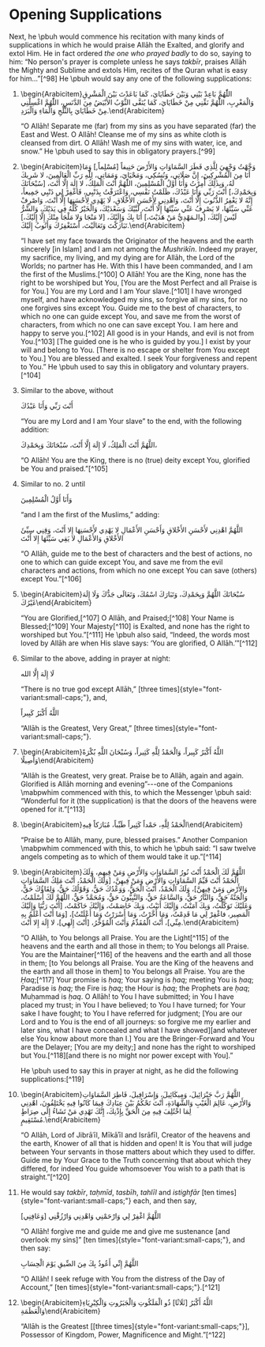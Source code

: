 

# Opening Supplications

Next, he \pbuh would commence his recitation with many kinds of supplications in which he would praise Allāh the Exalted, and glorify and extol Him. He in fact ordered _the one who prayed badly_ to do so, saying to him: “No person's prayer is complete unless he says _takbīr_, praises Allāh the Mighty and Sublime and extols Him, recites of the Quran what is easy for him...”[^98] He \pbuh would say any one of the following supplications:

1. \begin{Arabicitem}اللّٰهُمَّ بَاعِدْ بَيْنِي وَبَيْنَ خَطَايَايَ، كَمَا بَاعَدْتَ بَيْنَ الْمَشْرِقِ وَالْمَغْرِبِ، اللّٰهُمَّ نَقِّنِي مِنْ خَطَايَايَ، كَمَا يُنَقَّى الثَّوْبُ الأَبْيَضُ مِنَ الدَّنَسِ، اللّٰهُمَّ اغْسِلْنِي مِنْ خَطَايَايَ بِالثَّلْجِ وَالْمَاءِ وَالْبَرَدِ.\end{Arabicitem}

    “O Allāh! Separate me (far) from my sins as you have separated (far) the East and West. O Allāh! Cleanse me of my sins as white cloth is cleansed from dirt. O Allāh! Wash me of my sins with water, ice, and snow.” He \pbuh used to say this in obligatory prayers.[^99]

<!-- Check brackets for the Arabic -->

2. \begin{Arabicitem}وَجَّهْتُ وَجْهِيَ لِلَّذِي فَطَرَ السَّمَاوَاتِ وَالأَرْضَ حَنِيفاً [مُسْلِماً\,] وَمَا أَنَا مِنَ الْمُشْرِكِينَ، إِنَّ صَلَاتِي، وَنُسُكِي، وَمَحْيَايَ، وَمَمَاتِي، لِلّٰهِ رَبِّ الْعَالَمِينَ، لا شَرِيكَ لَهُ،
وَبِذٰلِكَ أُمِرْتُ وَأَنَا أَوَّلُ الْمُسْلِمِينَ، اللّٰهُمَّ أَنْتَ الْمَلِكُ، لا إِلٰهَ إِلَّا أَنْتَ، [سُبْحَانَكَ وَبِحَمْدِكَ،] أَنْتَ رَبِّي وَأَنَا عَبْدُكَ، ظَلَمْتُ نَفْسِي، وَاعْتَرَفْتُ بِذَنْبِي، فَاغْفِرْ لِي ذَنْبِي جَمِيعاً، إِنَّهُ لا يَغْفِرُ الذُّنُوبَ إِلَّا أَنْتَ، وَاهْدِنِي لِأَحْسَنِ الأَخْلَاقِ، لَا يَهْدِي لِأَحْسَنِهَا إِلَّا أَنْتَ، وَاصْرِفْ عَنِّي سَيِّئَهَا، لا يَصْرِفُ عَنِّي سَيِّئَهَا إِلَّا أَنْتَ، لَبَّيْكَ وَسَعْدَيْكَ، وَالْخَيْرُ كُلُّهُ فِي يَدَيْكَ، وَالشَّرُّ لَيْسَ إِلَيْكَ، [والـمَهْدِيُّ مَنْ هَدَيْتَ،] أَنَا بِكَ وَإِلَيْكَ، [لا مَنْجَا وَلا مَلْجَأَ مِنْكَ إِلَّا إِلَيْكَ،] تَبَارَكْتَ وَتَعَالَيْتَ، أَسْتَغْفِرُكَ وَأَتُوبُ إِلَيْكَ.\end{Arabicitem}

    “I have set my face towards the Originator of the heavens and the earth sincerely [in Islam] and I am not among the _Mushrikīn_. Indeed my prayer, my sacrifice, my living, and my dying are for Allāh, the Lord of the Worlds; no partner has He. With this I have been commanded, and I am the first of the Muslims.[^100] O Allāh! You are the King, none has the right to be worshiped but You, [You are the Most Perfect and all Praise is for You.] You are my Lord and I am Your slave.[^101] I have wronged myself, and have acknowledged my sins, so forgive all my sins, for no one forgives sins except You. Guide me to the best of characters, to which no one can guide except You, and save me from the worst of characters, from which no one can save except You. I am here and happy to serve you.[^102] All good is in your Hands, and evil is not from You.[^103] [The guided one is he who is guided by you.] I exist by your will and belong to You. [There is no escape or shelter from You except to You.] You are blessed and exalted. I seek Your forgiveness and repent to You.” He \pbuh used to say this in obligatory and voluntary prayers.[^104]

3. Similar to the above, without

    <div lang="ar">أَنْتَ رَبِّي وَأَنَا عَبْدُكَ</div>

    “You are my Lord and I am Your slave” to the end, with the following addition:

    <div lang="ar">اللَّهُمَّ أَنْتَ الْمَلِكُ، لَا إِلَهَ إِلَّا أَنْتَ، سُبْحَانَكَ وَبِحَمْدِكَ،</div>

    “O Allāh! You are the King, there is no (true) deity except You, glorified be You and praised.”[^105]

4. Similar to no. 2 until

    <div lang="ar">وَأَنَا أَوَّلُ الْمُسْلِمِينَ</div>

    “and I am the first of the Muslims,” adding:

    <div lang="ar">اللَّهُمَّ اهْدِنِي لأَحْسَنِ الأَخْلاقِ وَأَحْسَنِ الأَعْمَالِ لا يَهْدِي لأَحْسَنِهَا إِلا أَنْتَ، وَقِنِي سِيِّئَ الأَخْلاقِ وَالأَعْمَالِ لا يَقِي سَيِّئَهَا إِلا أَنْتَ</div>

    “O Allāh, guide me to the best of characters and the best of actions, no one to which can guide except You, and save me from the evil characters and actions, from which no one except You can save (others) except You.”[^106]

5. \begin{Arabicitem}سُبْحَانَكَ اللَّهُمَّ وَبِحَمْدِكَ، وَتَبَارَكَ اسْمُكَ، وَتَعَالَى جَدُّكَ وَلَا إِلَهَ غَيْرُكَ\end{Arabicitem}

    “You are Glorified,[^107] O Allāh, and Praised;[^108] Your Name is Blessed;[^109] Your Majesty[^110] is Exalted, and none has the right to worshiped but You.”[^111] He \pbuh also said, “Indeed, the words most loved by Allāh are when His slave says: ‘You are glorified, O Allāh.’”[^112]

6. Similar to the above, adding in prayer at night:

    <div lang="ar">لَا إِلَهَ إِلَّا الله</div>

    “There is no true god except Allāh,” [three times]{style="font-variant:small-caps;"}, and,

    <div lang="ar">اللَّهُ أَكْبَرُ كَبِيراً</div>

    “Allāh is the Greatest, Very Great,” [three times]{style="font-variant:small-caps;"}.

<!-- Check the English of the following -->

7. \begin{Arabicitem}اللَّهُ أَكْبَرُ كَبِيراً، وَالْحَمْدُ لِلَّهِ كَثِيراً، وَسُبْحَانَ اللَّهِ بُكْرَةً وَأَصِيلًا\end{Arabicitem}

    “Allāh is the Greatest, very great. Praise be to Allāh, again and again. Glorified is Allāh morning and evening”---one of the Companions \mabpwhim commenced with this, to which the Messenger \pbuh said: “Wonderful for it (the supplication) is that the doors of the heavens were opened for it.”[^113]

8. \begin{Arabicitem}الْحَمْدُ لِلَّهِ، حَمْداً كَثِيراً طَيِّباً، مُبَارَكاً فِيهِ\end{Arabicitem}

    “Praise be to Allāh, many, pure, blessed praises.” Another Companion \mabpwhim commenced with this, to which he \pbuh said: “I saw twelve angels competing as to which of them would take it up.”[^114]

9. \begin{Arabicitem}اللَّهُمَّ لَكَ الْحَمْدُ أَنْتَ نُورُ السَّمَاوَاتِ وَالأَرْضِ وَمَنْ فِيهِم، وَلَكَ الْحَمْدُ أَنْتَ قَيِّمُ السَّمَاوَاتِ وَالأَرْضِ وَمَنْ فِيهِنَّ، [وَلَكَ الْحَمْدُ، أَنْتَ مَلِكُ السَّمَاوَاتِ وَالأَرْضِ وَمَنْ فِيهِنَّ]، وَلَكَ الْحَمْدُ،  أَنْتَ الْحَقُّ، وَوَعْدُكَ حَقُّ، وَقَوْلُكَ حَقُّ، وَلِقَاؤُكَ حَقٌّ، وَالْجَنَّةُ حَقٌّ، وَالنَّارُ حَقٌّ، وَالسَّاعَةُ حَقٌّ، وَالنَّبِيُّونَ حَقٌّ، وَمُحَمَّدٌ حَقٌّ، اللَّهُمَّ لَكَ أَسْلَمْتُ، وَعَلَيْكَ تَوَكَّلْتُ، وَبِكَ آمَنْتُ، وَإِلَيْكَ أَنَبْتُ، وَبِكَ خَاصَمْتُ، وَإِلَيْكَ حَاكَمْتُ، [أَنْتَ رَبُّنَا وَإِلَيْكَ الْمَصِير، فاغْفِرْ لِي مَا قَدِمْتُ، وَمَا أَخَّرْتُ، وَمَا أَسْرَرْتُ وَمَا أَعْلَنْتُ]، [وَمَا أَنْتَ أَعْلَمُ بِهِ مِنِّي]، أَنْتَ الْمُقَدِّمُ وَأَنْتَ الْمُؤَخِّرُ، [أَنْتَ إِلَهِي]، لا إِلَهَ إِلا أَنْتَ.\end{Arabicitem}

    “O Allāh, to You belongs all Praise. You are the Light[^115] of the heavens and the earth and all those in them; to You belongs all Praise. You are the Maintainer[^116] of the heavens and the earth and all those in them; [to You belongs all Praise. You are the King of the heavens and the earth and all those in them] to You belongs all Praise. You are the _Ḥaq_;[^117] Your promise is _ḥaq_; Your saying is _ḥaq_; meeting You is _ḥaq_; Paradise is _ḥaq_; the Fire is _ḥaq_; the Hour is _ḥaq_; the Prophets are _ḥaq_; Muḥammad is _ḥaq_. O Allāh! to You I have submitted; in You I have placed my trust; in You I have believed; to You I have turned; for Your sake I have fought; to You I have referred for judgment; [You are our Lord and to You is the end of all journeys: so forgive me my earlier and later sins, what I have concealed and what I have showed][and whatever else You know about more than I.] You are the Bringer-Forward and You are the Delayer; [You are my deity;] and none has the right to worshiped but You.[^118][and there is no might nor power except with You].”

    He \pbuh used to say this in prayer at night, as he did the following supplications:[^119]

10. \begin{Arabicitem}اللَّهُمَّ رَبَّ جَبْرَائِيلَ، وَمِيكَائِيلَ، وَإِسْرَافِيلَ، فَاطِرَ السَّمَاوَاتِ وَالأَرْضِ، عَالِمَ الْغَيْبِ وَالشَّهَادَةِ، أَنْتَ تَحْكُمُ بَيْنَ عِبَادِكَ فِيمَا كَانُوا فِيهِ يَخْتَلِفُونَ، اهْدِنِي لِمَا اخْتُلِفَ فِيهِ مِنَ الْحَقِّ بِإِذْنِكَ، إِنَّكَ تَهْدِي مَنْ تَشَاءُ إِلَى صِرَاطٍ مُسْتَقِيمٍ.\end{Arabicitem}

    “O Allāh, Lord of Jibrāʿīl, Mīkāʾīl and Isrāfīl, Creator of the heavens and the earth, Knower of all that is hidden and open! It is You that will judge between Your servants in those matters about which they used to differ. Guide me by Your Grace to the Truth concerning that about which they differed, for indeed You guide whomsoever You wish to a path that is straight.”[^120]

11. He would say _takbīr_, _taḥmīd_, _tasbīh_, _tahlīl_ and _istighfār_ [ten times]{style="font-variant:small-caps;"} each, and then say,

    <div lang="ar">اللَّهُمَّ اغْفِرْ لِي وَارْحَمْنِي وَاهْدِنِي وَارْزُقْنِي [وَعَافِنِي]</div>

    “O Allāh! forgive me and guide me and give me sustenance [and overlook my sins]” [ten times]{style="font-variant:small-caps;"}, and then say:

    <div lang="ar">اللَّهُمَّ إِنِّي أَعُوذُ بِكَ مِنَ الضِّيقِ يَوْمَ الْحِسَابِ</div>

    “O Allāh! I seek refuge with You from the distress of the Day of Account,” [ten times]{style="font-variant:small-caps;"}.[^121]

12. \begin{Arabicitem}اللَّهُ أَكْبَرُ [ثَلَاثًا] ذُو الْمَلَكُوتِ وَالْجَبَرُوتِ وَالْكِبْرِيَاءِ وَالْعَظَمَةِ\end{Arabicitem}

    “Allāh is the Greatest [[three times]{style="font-variant:small-caps;"}], Possessor of Kingdom, Power, Magnificence and Might.”[^122]


